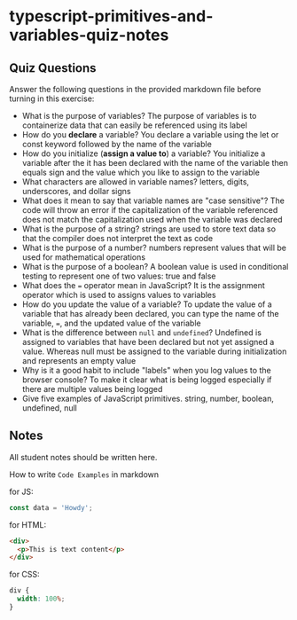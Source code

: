 # typescript-primitives-and-variables-quiz-notes

## Quiz Questions

Answer the following questions in the provided markdown file before turning in this exercise:

- What is the purpose of variables?
  The purpose of variables is to containerize data that can easily be referenced using its label
- How do you **declare** a variable?
  You declare a variable using the let or const keyword followed by the name of the variable
- How do you initialize (**assign a value to**) a variable?
  You initialize a variable after the it has been declared with the name of the variable then equals sign and the value which you like to assign to the variable
- What characters are allowed in variable names?
  letters, digits, underscores, and dollar signs
- What does it mean to say that variable names are "case sensitive"?
  The code will throw an error if the capitalization of the variable referenced does not match the capitalization used when the variable was declared
- What is the purpose of a string?
  strings are used to store text data so that the compiler does not interpret the text as code
- What is the purpose of a number?
  numbers represent values that will be used for mathematical operations
- What is the purpose of a boolean?
  A boolean value is used in conditional testing to represent one of two values: true and false
- What does the `=` operator mean in JavaScript?
  It is the assignment operator which is used to assigns values to variables
- How do you update the value of a variable?
  To update the value of a variable that has already been declared, you can type the name of the variable, `=`, and the updated value of the variable
- What is the difference between `null` and `undefined`?
  Undefined is assigned to variables that have been declared but not yet assigned a value. Whereas null must be assigned to the variable during initialization and represents an empty value
- Why is it a good habit to include "labels" when you log values to the browser console?
  To make it clear what is being logged especially if there are multiple values being logged
- Give five examples of JavaScript primitives.
  string, number, boolean, undefined, null

## Notes

All student notes should be written here.

How to write `Code Examples` in markdown

for JS:

```javascript
const data = 'Howdy';
```

for HTML:

```html
<div>
  <p>This is text content</p>
</div>
```

for CSS:

```css
div {
  width: 100%;
}
```
